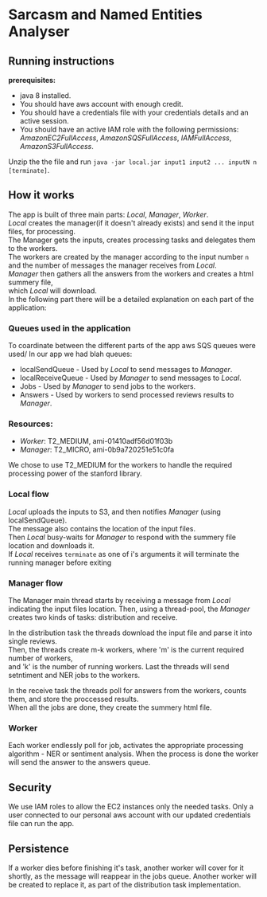 # Sarcasm and Named Entities Analyser 

## Running instructions 

**prerequisites:** 
 - java 8 installed.
 - You should have aws account with enough credit.
 - You should have a credentials file with your credentials details and an active session.
 - You should have an active IAM role with the following permissions: 
_AmazonEC2FullAccess_, _AmazonSQSFullAccess_, _IAMFullAccess_, _AmazonS3FullAccess_.
   
Unzip the the file <file name> and run `java -jar local.jar input1 input2 ... inputN n [terminate]`.

## How it works

The app is built of three main parts: _Local_, _Manager_, _Worker_.  
_Local_ creates the manager(if it doesn't already exists) and send it the input files, 
for processing.  
The Manager gets the inputs, creates processing tasks and delegates them to the workers.  
The workers are created by the manager according to the input number `n` and the number of messages the manager receives from _Local_.  
_Manager_ then gathers all the answers from the workers and creates a html summery file,  
which _Local_ will download.  
In the following part there will be a detailed explanation on each part of the application:

### Queues used in the application

To coardinate between the different parts of the app aws SQS queues were used/
In our app we had blah queues:

- localSendQueue - Used by _Local_ to send messages to _Manager_.
- localReceiveQueue - Used by _Manager_ to send messages to _Local_.  
- Jobs - Used by _Manager_  to send jobs to the workers. 
- Answers - Used by workers to send processed reviews results to  _Manager_.

### Resources: 

- _Worker_: T2_MEDIUM, ami-01410adf56d01f03b 
- _Manager_: T2_MICRO, ami-0b9a720251e51c0fa

We chose to use T2_MEDIUM for the workers to handle the required processing power of the stanford library.
### Local flow

_Local_ uploads the inputs to S3, and then notifies _Manager_ (using localSendQueue).  
The message also contains the location of the input files.  
Then _Local_ busy-waits for _Manager_ to respond with the summery file location and downloads it.  
If _Local_ receives `terminate` as one of i's arguments it will terminate the running manager before exiting 
### Manager flow

The Manager main thread starts by receiving a message from _Local_ indicating the input files location.
Then, using a thread-pool, the _Manager_ creates two kinds of tasks: distribution and receive.    

In the distribution task the threads download the input file and parse it into single reviews.  
Then, the threads create m-k workers, where 'm' is the current required number of workers,  
and 'k' is the number of running workers. Last the threads will send setntiment and 
NER jobs to the workers.  

In the receive task the threads poll for answers from the workers, counts them, and
store the proccessed results.  
When all the jobs are done, they create the summery html file.

### Worker

Each worker endlessly poll for job, activates the appropriate processing 
algorithm - NER or sentiment analysis. When the process is done the worker will
send the answer to the answers queue.


## Security

We use IAM roles to allow the EC2 instances only the needed tasks.
Only a user connected to our personal aws account with our updated credentials file can run the app.

## Persistence

If a worker dies before finishing it's task, another worker will cover for it shortly, 
as the message will reappear in the jobs queue. Another worker will be created to replace it,
as part of the distribution task implementation.  






